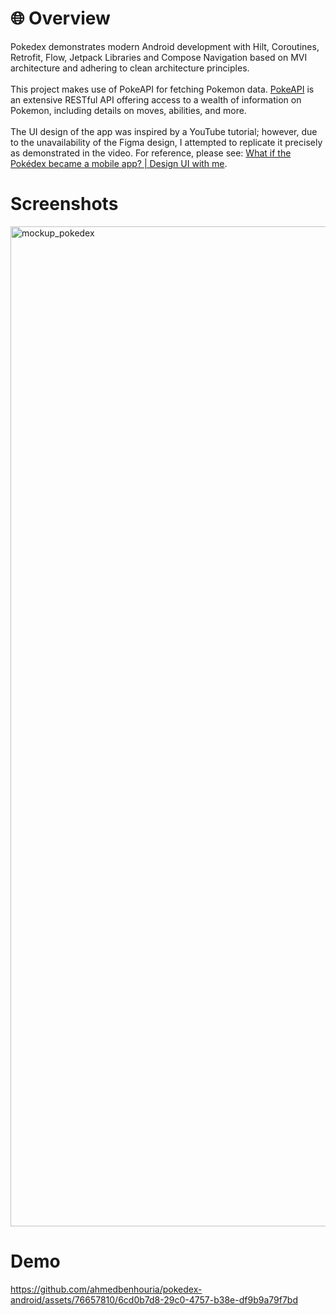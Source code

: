 # 🌐 Overview
Pokedex demonstrates modern Android development with Hilt, Coroutines, Retrofit, Flow, Jetpack Libraries and Compose Navigation based on MVI architecture and adhering to clean architecture principles.<br><br>
This project makes use of PokeAPI for fetching Pokemon data. [PokeAPI](https://pokeapi.co) is an extensive RESTful API offering access to a wealth of information on Pokemon, including details on moves, abilities, and more.<br><br>
The UI design of the app was inspired by a YouTube tutorial; however, due to the unavailability of the Figma design, I attempted to replicate it precisely as demonstrated in the video. For reference, please see: [What if the Pokédex became a mobile app? | Design UI with me](https://www.youtube.com/watch?v=Kjun9QBr82Y).
# Screenshots
<img width="1600" alt="mockup_pokedex" src="https://github.com/ahmedbenhouria/pokedex-android/assets/76657810/75addae1-896c-46f6-994e-881399cf2bf2"><br>
# Demo
https://github.com/ahmedbenhouria/pokedex-android/assets/76657810/6cd0b7d8-29c0-4757-b38e-df9b9a79f7bd



